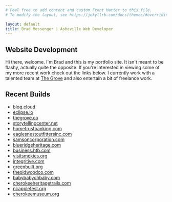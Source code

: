 ```yaml
---
# Feel free to add content and custom Front Matter to this file.
# To modify the layout, see https://jekyllrb.com/docs/themes/#overriding-theme-defaults

layout: default
title: Brad Messenger | Asheville Web Developer
---
```


## Website Development

Hi there, welcome. I'm Brad and this is my portfolio site. It isn't meant to be flashy, actually quite the opposite.  If you're interested in viewing some of my more recent work check out the links below.  I currently work with a talented team at <a href="https://thegrove.co" target="_blank">The Grove</a> and also entertain a bit of freelance work.

## Recent Builds

* <a href="https://bloq.cloud" target="_blank">bloq.cloud</a>
* <a href="https://eclipse.io" target="_blank">eclipse.io</a>
* <a href="https://thegrove.co" target="_blank">thegrove.co</a>
* <a href="https://www.storytellingcenter.net" target="_blank">storytellingcenter.net</a>
* <a href="https://www.htb.com" target="_blank">hometrustbanking.com</a>
* <a href="https://www.eaglesnestoutfittersinc.com" target="_blank">eaglesnestoutfittersinc.com
* <a href="https://www.samsoncorporation.com" target="_blank">samsoncorporation.com
* <a href="https://www.blueridgeheritage.com" target="_blank">blueridgeheritage.com
* <a href="https://business.htb.com" target="_blank">business.htb.com
* <a href="http://www.visitsmokies.org" target="_blank">visitsmokies.org</a>
* <a href="https://www.integritive.com" target="_blank">integritive.com</a>
* <a href="https://www.greenbuilt.org" target="_blank">greenbuilt.org
* <a href="http://www.theoldwoodco.com" target="_blank">theoldwoodco.com</a>
* <a href="https://babybabyohbaby.com" target="_blank">babybabyohbaby.com</a>
* <a href="http://www.cherokeeheritagetrails.com" target="_blank">cherokeeheritagetrails.com</a>
* <a href="http://www.ncapplefestival.org" target="_blank">ncapplefest.org</a>
* <a href="http://www.cherokeemuseum.org" target="_blank">cherokeemuseum.org</a>